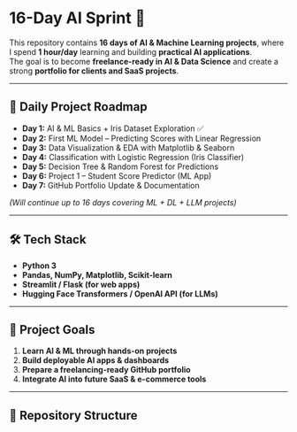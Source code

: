 # 16-Day AI Sprint 🚀

This repository contains **16 days of AI & Machine Learning projects**, where I spend **1 hour/day** learning and building **practical AI applications**.  
The goal is to become **freelance-ready in AI & Data Science** and create a strong **portfolio for clients and SaaS projects**.

---

## 📅 Daily Project Roadmap

- **Day 1:** AI & ML Basics + Iris Dataset Exploration ✅
- **Day 2:** First ML Model – Predicting Scores with Linear Regression
- **Day 3:** Data Visualization & EDA with Matplotlib & Seaborn
- **Day 4:** Classification with Logistic Regression (Iris Classifier)
- **Day 5:** Decision Tree & Random Forest for Predictions
- **Day 6:** Project 1 – Student Score Predictor (ML App)
- **Day 7:** GitHub Portfolio Update & Documentation

*(Will continue up to 16 days covering ML + DL + LLM projects)*

---

## 🛠️ Tech Stack

- **Python 3**  
- **Pandas, NumPy, Matplotlib, Scikit-learn**  
- **Streamlit / Flask (for web apps)**  
- **Hugging Face Transformers / OpenAI API (for LLMs)**  

---

## 📌 Project Goals

1. **Learn AI & ML through hands-on projects**  
2. **Build deployable AI apps & dashboards**  
3. **Prepare a freelancing-ready GitHub portfolio**  
4. **Integrate AI into future SaaS & e-commerce tools**

---

## 📂 Repository Structure

